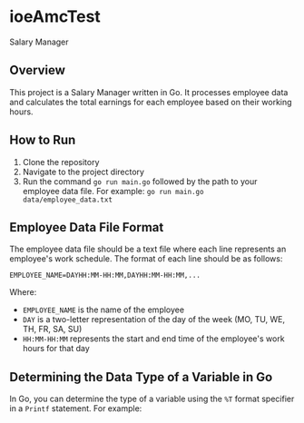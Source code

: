 # ioeAmcTest
Salary Manager
## Overview

This project is a Salary Manager written in Go. It processes employee data and calculates the total earnings for each employee based on their working hours.

## How to Run

1. Clone the repository
2. Navigate to the project directory
3. Run the command `go run main.go` followed by the path to your employee data file. For example: `go run main.go data/employee_data.txt`

## Employee Data File Format

The employee data file should be a text file where each line represents an employee's work schedule. The format of each line should be as follows:

`EMPLOYEE_NAME=DAYHH:MM-HH:MM,DAYHH:MM-HH:MM,...`

Where:
- `EMPLOYEE_NAME` is the name of the employee
- `DAY` is a two-letter representation of the day of the week (MO, TU, WE, TH, FR, SA, SU)
- `HH:MM-HH:MM` represents the start and end time of the employee's work hours for that day

## Determining the Data Type of a Variable in Go

In Go, you can determine the type of a variable using the `%T` format specifier in a `Printf` statement. For example:

